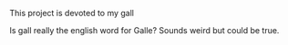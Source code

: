 This project is devoted to my gall

Is gall really the english word for Galle? Sounds weird but could be true.
